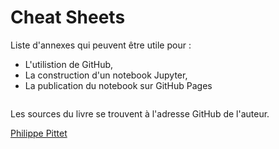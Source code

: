 # Cheat Sheets

Liste d'annexes qui peuvent être utile pour :
- L'utilistion de GitHub,
- La construction d'un notebook Jupyter,
- La publication du notebook sur GitHub Pages

```{tableofcontents}
```

Les sources du livre se trouvent à l'adresse GitHub de l'auteur.

[Philippe Pittet](https://github.com/PhPittet/Cheat-Sheets)


